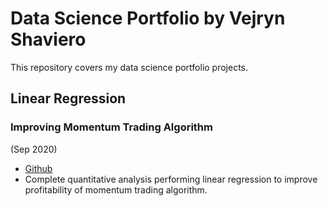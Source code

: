 # Data Science Portfolio by Vejryn Shaviero

This repository covers my data science portfolio projects.

## Linear Regression

### Improving Momentum Trading Algorithm
(Sep 2020)

- [Github](https://github.com/vejryn/data_science_portfolio/tree/master/Improving%20Momentum%20Trading%20Algorithm)
- Complete quantitative analysis performing linear regression to improve profitability of momentum trading algorithm.
